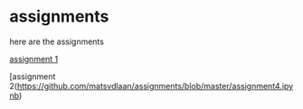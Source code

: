 # assignments
here are the assignments

[assignment 1](https://github.com/matsvdlaan/assignments/blob/master/assignment3%20(1).ipynb)

[assignment 2(https://github.com/matsvdlaan/assignments/blob/master/assignment4.ipynb)
